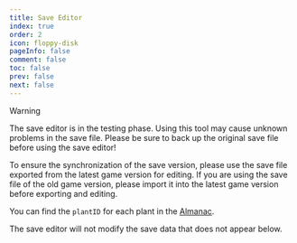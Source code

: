 ```yaml
---
title: Save Editor
index: true
order: 2
icon: floppy-disk
pageInfo: false
comment: false
toc: false
prev: false
next: false
---
```


<script setup>
    import Editor from '@source/components/save-editor/App.vue';
    import { provide } from 'vue';
    import { onMounted } from 'vue';
    provide("i18nLanguage",'en');

    onMounted(() => {
        (window.adsbygoogle = window.adsbygoogle || []).push({});
    })
</script>

> [!warning]
> The save editor is in the testing phase. Using this tool may cause unknown problems in the save file. Please be sure to back up the original save file before using the save editor!
>
> To ensure the synchronization of the save version, please use the save file exported from the latest game version for editing. If you are using the save file of the old game version, please import it into the latest game version before exporting and editing.
>
> You can find the `plantID` for each plant in the [Almanac](../almanac/).
>
> The save editor will not modify the save data that does not appear below.

<ins class="adsbygoogle"
  style="display:block"
  data-ad-client="ca-pub-2336226859954206"
  data-ad-slot="7113006248"
  data-ad-format="auto"
  data-full-width-responsive="true"> </ins>

<Editor />
